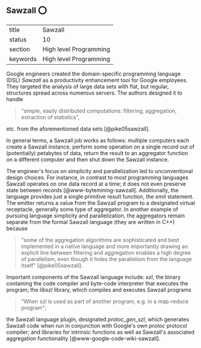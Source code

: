 ## Sawzall :o:


|          |                        |
| -------- | ---------------------- |
| title    | Sawzall                | 
| status   | 10                     |
| section  | High level Programming |
| keywords | High level Programming |



Google engineers created the domain-specific programming language
(DSL) *Sawzall* as a productivity enhancement tool for Google
employees.  They targeted the analysis of large data sets with flat,
but regular, structures spread across numerous servers.  The authors
designed it to handle

> "simple, easily distributed computations: filtering, aggregation,
> extraction of statistics",

etc. from the aforementioned data sets [@pike05sawzall].

In general terms, a Sawzall job works as follows: multiple computers
each create a Sawzall instance, perform some operation on a single
record out of (potentially) petabytes of data, return the result to an
aggregator function on a different computer and then shut down the
Sawzall instance.

The engineer's focus on simplicity and parallelization led to
unconventional design choices.  For instance, in contrast to most
programming languages Sawzall operates on one data record at a time;
it does not even preserve state between records
[@www-bytemining-sawzall]. Additionally, the language provides
just a single primitive result function, the *emit* statement.
The emitter returns a value from the Sawzall program to a designated
virtual receptacle, generally some type of aggregator.  In another
example of pursuing language simplicity and parallelization, the
aggregators remain separate from the formal Sawzall language (they are
written in C++) because

> "some of the aggregation algorithms are sophisticated and best
> implemented in a native language and more importantly drawing an
> explicit line between filtering and aggregation enables a high
> degree of parallelism, even though it hides the parallelism from the
> language itself" [@pike05sawzall].

Important components of the Sawzall language include: *szl*,
the binary containing the code compiler and byte-code interpreter that
executes the program; the *libszl* library, which compiles and
executes Sawzall programs

> "When szl is used as part of another program, e.g. in a map-reduce
> program";

the Sawzall language
plugin, designated *protoc_gen_szl*, which generates Sawzall
code when run in conjunction with Google's own *protoc*
protocol compiler; and libraries for intrinsic functions as well as
Sawzall's associated aggregation functionality
[@www-google-code-wiki-sawzall].



